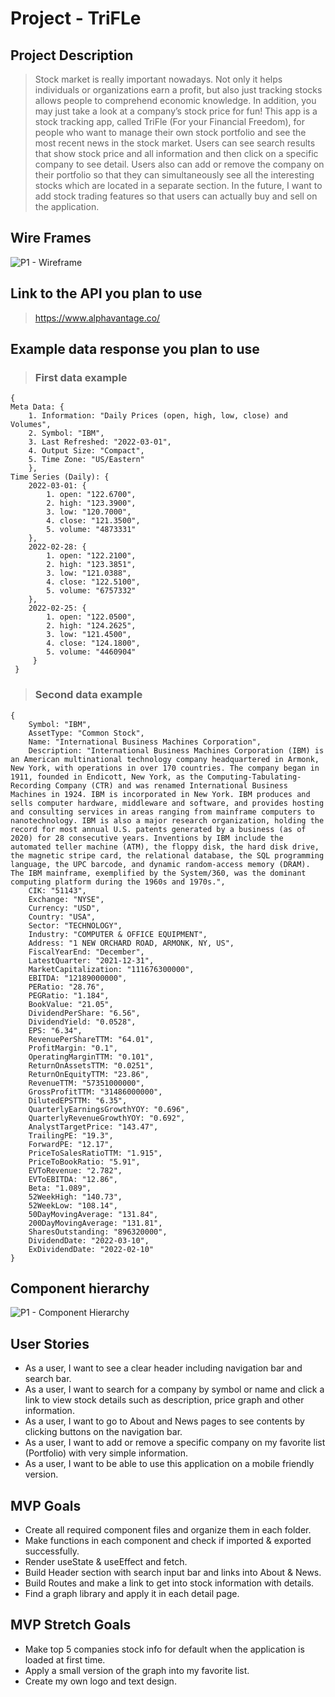 # Project - TriFLe

## Project Description 
> Stock market is really important nowadays. Not only it helps individuals or organizations earn a profit, but also just tracking stocks allows people to comprehend economic knowledge. In addition, you may just take a look at a company’s stock price for fun! This app is a stock tracking app, called TriFle (For your Financial Freedom), for people who want to manage their own stock portfolio and see the most recent news in the stock market. Users can see search results that show stock price and all information and then click on a specific company to see detail. Users also can add or remove the company on their portfolio so that they can simultaneously see all the interesting stocks which are located in a separate section. In the future, I want to add stock trading features so that users can actually buy and sell on the application. 

## Wire Frames
![P1 - Wireframe](https://user-images.githubusercontent.com/92760530/156300493-b8af0943-fd71-4be2-86a8-ccc801a130f9.png)

## Link to the API you plan to use
> https://www.alphavantage.co/

## Example data response you plan to use

> ### First data example
```
{
Meta Data: {
    1. Information: "Daily Prices (open, high, low, close) and Volumes",
    2. Symbol: "IBM",
    3. Last Refreshed: "2022-03-01",
    4. Output Size: "Compact",
    5. Time Zone: "US/Eastern"
    },
Time Series (Daily): {
    2022-03-01: {
        1. open: "122.6700",
        2. high: "123.3900",
        3. low: "120.7000",
        4. close: "121.3500",
        5. volume: "4873331"
    },
    2022-02-28: {
        1. open: "122.2100",
        2. high: "123.3851",
        3. low: "121.0388",
        4. close: "122.5100",
        5. volume: "6757332"
    },
    2022-02-25: {
        1. open: "122.0500",
        2. high: "124.2625",
        3. low: "121.4500",
        4. close: "124.1800",
        5. volume: "4460904"
     }
 }
```
    
> ### Second data example
```
{
    Symbol: "IBM",
    AssetType: "Common Stock",
    Name: "International Business Machines Corporation",
    Description: "International Business Machines Corporation (IBM) is an American multinational technology company headquartered in Armonk, New York, with operations in over 170 countries. The company began in 1911, founded in Endicott, New York, as the Computing-Tabulating-Recording Company (CTR) and was renamed International Business Machines in 1924. IBM is incorporated in New York. IBM produces and sells computer hardware, middleware and software, and provides hosting and consulting services in areas ranging from mainframe computers to nanotechnology. IBM is also a major research organization, holding the record for most annual U.S. patents generated by a business (as of 2020) for 28 consecutive years. Inventions by IBM include the automated teller machine (ATM), the floppy disk, the hard disk drive, the magnetic stripe card, the relational database, the SQL programming language, the UPC barcode, and dynamic random-access memory (DRAM). The IBM mainframe, exemplified by the System/360, was the dominant computing platform during the 1960s and 1970s.",
    CIK: "51143",
    Exchange: "NYSE",
    Currency: "USD",
    Country: "USA",
    Sector: "TECHNOLOGY",
    Industry: "COMPUTER & OFFICE EQUIPMENT",
    Address: "1 NEW ORCHARD ROAD, ARMONK, NY, US",
    FiscalYearEnd: "December",
    LatestQuarter: "2021-12-31",
    MarketCapitalization: "111676300000",
    EBITDA: "12189000000",
    PERatio: "28.76",
    PEGRatio: "1.184",
    BookValue: "21.05",
    DividendPerShare: "6.56",
    DividendYield: "0.0528",
    EPS: "6.34",
    RevenuePerShareTTM: "64.01",
    ProfitMargin: "0.1",
    OperatingMarginTTM: "0.101",
    ReturnOnAssetsTTM: "0.0251",
    ReturnOnEquityTTM: "23.86",
    RevenueTTM: "57351000000",
    GrossProfitTTM: "31486000000",
    DilutedEPSTTM: "6.35",
    QuarterlyEarningsGrowthYOY: "0.696",
    QuarterlyRevenueGrowthYOY: "0.692",
    AnalystTargetPrice: "143.47",
    TrailingPE: "19.3",
    ForwardPE: "12.17",
    PriceToSalesRatioTTM: "1.915",
    PriceToBookRatio: "5.91",
    EVToRevenue: "2.782",
    EVToEBITDA: "12.86",
    Beta: "1.089",
    52WeekHigh: "140.73",
    52WeekLow: "108.14",
    50DayMovingAverage: "131.84",
    200DayMovingAverage: "131.81",
    SharesOutstanding: "896320000",
    DividendDate: "2022-03-10",
    ExDividendDate: "2022-02-10"
}
```

## Component hierarchy
![P1 - Component Hierarchy](https://user-images.githubusercontent.com/92760530/156300538-e4181447-275d-435a-a408-0e5e6372194d.png)


## User Stories
> 
* As a user, I want to see a clear header including navigation bar and search bar.
* As a user, I want to search for a company by symbol or name and click a link to view stock details such as description, price graph and other information.
* As a user, I want to go to About and News pages to see contents by clicking buttons on the navigation bar.
* As a user, I want to add or remove a specific company on my favorite list (Portfolio) with very simple information.
* As a user, I want to be able to use this application on a mobile friendly version.

## MVP Goals
>
* Create all required component files and organize them in each folder.
* Make functions in each component and check if imported & exported successfully.
* Render useState & useEffect and fetch.
* Build Header section with search input bar and links into About & News.
* Build Routes and make a link to get into stock information with details.
* Find a graph library and apply it in each detail page.

## MVP Stretch Goals
>
* Make top 5 companies stock info for default when the application is loaded at first time.
* Apply a small version of the graph into my favorite list.
* Create my own logo and text design.
